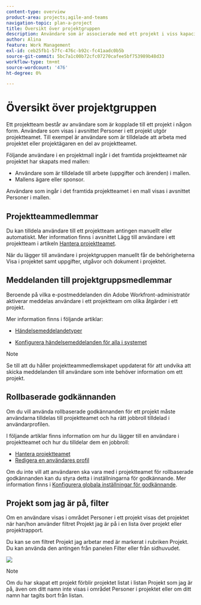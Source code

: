 ```yaml
---
content-type: overview
product-area: projects;agile-and-teams
navigation-topic: plan-a-project
title: Översikt över projektgruppen
description: Användare som är associerade med ett projekt i viss kapacitet utgör projektteamet. Användare som listas under området Personer i ett projekt eller en mall är de användare som utgör projektteamet.
author: Alina
feature: Work Management
exl-id: ceb25fb1-57fc-476c-b92c-fc41aadc0b5b
source-git-commit: 5bc7a1c00b72cfc07270cafee5bf753989b48d33
workflow-type: tm+mt
source-wordcount: '476'
ht-degree: 0%

---
```


# Översikt över projektgruppen

<!-- Audited: 6/2025 -->

Ett projektteam består av användare som är kopplade till ett projekt i någon form. Användare som visas i avsnittet Personer i ett projekt utgör projektteamet. Till exempel är användare som är tilldelade att arbeta med projektet eller projektägaren en del av projektteamet.

Följande användare i en projektmall ingår i det framtida projektteamet när projektet har skapats med mallen:

* Användare som är tilldelade till arbete (uppgifter och ärenden) i mallen.
* Mallens ägare eller sponsor.

Användare som ingår i det framtida projektteamet i en mall visas i avsnittet Personer i mallen.

## Projektteammedlemmar

Du kan tilldela användare till ett projektteam antingen manuellt eller automatiskt. Mer information finns i avsnittet Lägg till användare i ett projektteam i artikeln [Hantera projektteamet](../../../manage-work/projects/planning-a-project/manage-project-team.md).

När du lägger till användare i projektgruppen manuellt får de behörigheterna Visa i projektet samt uppgifter, utgåvor och dokument i projektet.

## Meddelanden till projektgruppsmedlemmar

Beroende på vilka e-postmeddelanden din Adobe Workfront-administratör aktiverar meddelas användare i ett projektteam om olika åtgärder i ett projekt.

Mer information finns i följande artiklar:

* [Händelsemeddelandetyper](/help/quicksilver/administration-and-setup/manage-workfront/emails/event-notifications-available-in-wf.md)

* [Konfigurera händelsemeddelanden för alla i systemet](../../../administration-and-setup/manage-workfront/emails/configure-event-notifications-for-everyone-in-the-system.md)

>[!NOTE]
>
>Se till att du håller projektteammedlemskapet uppdaterat för att undvika att skicka meddelanden till användare som inte behöver information om ett projekt.

## Rollbaserade godkännanden

Om du vill använda rollbaserade godkännanden för ett projekt måste användarna tilldelas till projektteamet och ha rätt jobbroll tilldelad i användarprofilen.

I följande artiklar finns information om hur du lägger till en användare i projektteamet och hur du tilldelar dem en jobbroll:

* [Hantera projektteamet](../../../manage-work/projects/planning-a-project/manage-project-team.md)
* [Redigera en användares profil](../../../administration-and-setup/add-users/create-and-manage-users/edit-a-users-profile.md)

Om du inte vill att användaren ska vara med i projektteamet för rollbaserade godkännanden kan du styra detta i inställningarna för godkännande. Mer information finns i [Konfigurera globala inställningar för godkännande](../../../administration-and-setup/customize-workfront/configure-approval-milestone-processes/establish-approval-settings.md).

## Projekt som jag är på, filter

Om en användare visas i området Personer i ett projekt visas det projektet när han/hon använder filtret Projekt jag är på i en lista över projekt eller projektrapport.

Du kan se om filtret Projekt jag arbetar med är markerat i rubriken Projekt. Du kan använda den antingen från panelen Filter eller från sidhuvudet.

![](assets/nwe-project-list-buttons-350x187.png)

>[!NOTE]
>
>Om du har skapat ett projekt förblir projektet listat i listan Projekt som jag är på, även om ditt namn inte visas i området Personer i projektet eller om ditt namn har tagits bort från listan.
